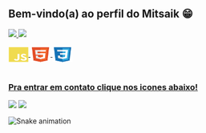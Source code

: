 ## Bem-vindo(a) ao perfil do Mitsaik 😁

 <div>
   <a href="https://github.com/mitsaik">
   <img height="180em" src="(https://github-readme-stats.vercel.app/api?username=mitsaik&show_icons=true&theme=transparent)
"/>
   <img height="180em" src="(https://github-readme-stats.vercel.app/api/top-langs/?username=mitsaik&layout=compact)](https://github.com/mitsaik/github-readme-stats)"/>

</div>
<div style="display: inline_block"><br>
  <img align="center" alt="Js" height="30" width="40" src="https://raw.githubusercontent.com/devicons/devicon/master/icons/javascript/javascript-plain.svg">
  <img align="center" alt="HTML" height="30" width="40" src="https://raw.githubusercontent.com/devicons/devicon/master/icons/html5/html5-original.svg">
  <img align="center" alt="CSS" height="30" width="40" src="https://raw.githubusercontent.com/devicons/devicon/master/icons/css3/css3-original.svg">
</div>
 
 <br>
 
  ### Pra entrar em contato clique nos icones abaixo!
 
<div> 
  <a href="https://instagram.com/mitsaik" target="_blank"><img src="https://img.shields.io/badge/-Instagram-%23E4405F?style=for-the-badge&logo=instagram&logoColor=white" target="_blank"></a> 
  <a href = "mitsaik.contato@gmail.com"><img src="https://img.shields.io/badge/-Gmail-%23333?style=for-the-badge&logo=gmail&logoColor=white" target="_blank"></a>
  
  ![Snake animation](https://github.com/mitsaik/mitsaik/blob/output/github-contribution-grid-snake.svg)

</div>
